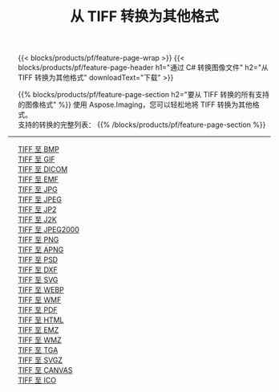 ﻿---
title: 从 TIFF 转换为其他格式 
weight: 3920
url: /zh-hans/net/conversion/from/tiff 
lang: zh-hans
langdirlevel: 2
locales: zh-hans,ja,it,ru,de,es,fr,nl,id,lt,pl,pt,vi,tr,ko,zh-hant,ar,hi,th,sv,cs,uk,he
description: 使用 Aspose.Imaging，您可以轻松地将 TIFF 转换为其他格式
---

{{< blocks/products/pf/feature-page-wrap >}}
{{< blocks/products/pf/feature-page-header h1="通过 C# 转换图像文件" h2="从 TIFF 转换为其他格式" downloadText="下载" >}}


{{% blocks/products/pf/feature-page-section  h2="要从 TIFF 转换的所有支持的图像格式" %}}
使用 Aspose.Imaging，您可以轻松地将 TIFF 转换为其他格式。
<br/>
支持的转换的完整列表：
{{% /blocks/products/pf/feature-page-section %}}
<div class="container-fluid productfamilypage bg-gray">
    <div class="convertypes bg-gray agp-content section">
        <div class="container">
		<hr style="margin-left:-20px;"/>
		<div class="row other-converters">
		    <div class='col-md-2 other-converter remove-lp remove-rp'><a href="/imaging/zh-hans/net/conversion/tiff-to-bmp" >TIFF 至 BMP</a></div><div class='col-md-2 other-converter remove-lp remove-rp'><a href="/imaging/zh-hans/net/conversion/tiff-to-gif" >TIFF 至 GIF</a></div><div class='col-md-2 other-converter remove-lp remove-rp'><a href="/imaging/zh-hans/net/conversion/tiff-to-dicom" >TIFF 至 DICOM</a></div><div class='col-md-2 other-converter remove-lp remove-rp'><a href="/imaging/zh-hans/net/conversion/tiff-to-emf" >TIFF 至 EMF</a></div><div class='col-md-2 other-converter remove-lp remove-rp'><a href="/imaging/zh-hans/net/conversion/tiff-to-jpg" >TIFF 至 JPG</a></div><div class='col-md-2 other-converter remove-lp remove-rp'><a href="/imaging/zh-hans/net/conversion/tiff-to-jpeg" >TIFF 至 JPEG</a></div><div class='col-md-2 other-converter remove-lp remove-rp'><a href="/imaging/zh-hans/net/conversion/tiff-to-jp2" >TIFF 至 JP2</a></div><div class='col-md-2 other-converter remove-lp remove-rp'><a href="/imaging/zh-hans/net/conversion/tiff-to-j2k" >TIFF 至 J2K</a></div><div class='col-md-2 other-converter remove-lp remove-rp'><a href="/imaging/zh-hans/net/conversion/tiff-to-jpeg2000" >TIFF 至 JPEG2000</a></div><div class='col-md-2 other-converter remove-lp remove-rp'><a href="/imaging/zh-hans/net/conversion/tiff-to-png" >TIFF 至 PNG</a></div><div class='col-md-2 other-converter remove-lp remove-rp'><a href="/imaging/zh-hans/net/conversion/tiff-to-apng" >TIFF 至 APNG</a></div><div class='col-md-2 other-converter remove-lp remove-rp'><a href="/imaging/zh-hans/net/conversion/tiff-to-psd" >TIFF 至 PSD</a></div><div class='col-md-2 other-converter remove-lp remove-rp'><a href="/imaging/zh-hans/net/conversion/tiff-to-dxf" >TIFF 至 DXF</a></div><div class='col-md-2 other-converter remove-lp remove-rp'><a href="/imaging/zh-hans/net/conversion/tiff-to-svg" >TIFF 至 SVG</a></div><div class='col-md-2 other-converter remove-lp remove-rp'><a href="/imaging/zh-hans/net/conversion/tiff-to-webp" >TIFF 至 WEBP</a></div><div class='col-md-2 other-converter remove-lp remove-rp'><a href="/imaging/zh-hans/net/conversion/tiff-to-wmf" >TIFF 至 WMF</a></div><div class='col-md-2 other-converter remove-lp remove-rp'><a href="/imaging/zh-hans/net/conversion/tiff-to-pdf" >TIFF 至 PDF</a></div><div class='col-md-2 other-converter remove-lp remove-rp'><a href="/imaging/zh-hans/net/conversion/tiff-to-html" >TIFF 至 HTML</a></div><div class='col-md-2 other-converter remove-lp remove-rp'><a href="/imaging/zh-hans/net/conversion/tiff-to-emz" >TIFF 至 EMZ</a></div><div class='col-md-2 other-converter remove-lp remove-rp'><a href="/imaging/zh-hans/net/conversion/tiff-to-wmz" >TIFF 至 WMZ</a></div><div class='col-md-2 other-converter remove-lp remove-rp'><a href="/imaging/zh-hans/net/conversion/tiff-to-tga" >TIFF 至 TGA</a></div><div class='col-md-2 other-converter remove-lp remove-rp'><a href="/imaging/zh-hans/net/conversion/tiff-to-svgz" >TIFF 至 SVGZ</a></div><div class='col-md-2 other-converter remove-lp remove-rp'><a href="/imaging/zh-hans/net/conversion/tiff-to-canvas" >TIFF 至 CANVAS</a></div><div class='col-md-2 other-converter remove-lp remove-rp'><a href="/imaging/zh-hans/net/conversion/tiff-to-ico" >TIFF 至 ICO</a></div>
                </div>
        </div>
    </div>
</div>
<br/>


